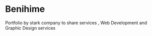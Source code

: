 # Benihime
Portfolio by stark company to share services , Web Development and Graphic Design services
